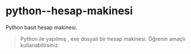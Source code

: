 # python--hesap-makinesi
Python basit hesap makinesi.




> Python ile yapılmış , exe dosyalı bir hesap makinesi.
> Öğrenin amaçlı kullanabilirsiniz.
